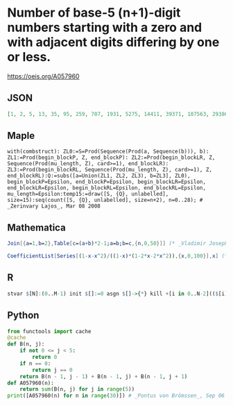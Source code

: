 # Number of base\-5 \(n\+1\)\-digit numbers starting with a zero and with adjacent digits differing by one or less\.
https://oeis.org/A057960
## JSON
```JSON
[1, 2, 5, 13, 35, 95, 259, 707, 1931, 5275, 14411, 39371, 107563, 293867, 802859, 2193451, 5992619, 16372139, 44729515, 122203307, 333865643, 912137899, 2492007083, 6808289963, 18600594091, 50817768107, 138836724395, 379308985003, 1036291418795, 2831200807595]
```
## Maple
```Maple
with(combstruct): ZL0:=S=Prod(Sequence(Prod(a, Sequence(b))), b): ZL1:=Prod(begin_blockP, Z, end_blockP): ZL2:=Prod(begin_blockLR, Z, Sequence(Prod(mu_length, Z), card>=1), end_blockLR): ZL3:=Prod(begin_blockRL, Sequence(Prod(mu_length, Z), card>=1), Z, end_blockRL):Q:=subs([a=Union(ZL1, ZL2, ZL3), b=ZL3], ZL0), begin_blockP=Epsilon, end_blockP=Epsilon, begin_blockLR=Epsilon, end_blockLR=Epsilon, begin_blockRL=Epsilon, end_blockRL=Epsilon, mu_length=Epsilon:temp15:=draw([S, {Q}, unlabelled], size=15):seq(count([S, {Q}, unlabelled], size=n+2), n=0..28); # _Zerinvary Lajos_, Mar 08 2008
```
## Mathematica
```Mathematica
Join[{a=1,b=2},Table[c=(a+b)*2-1;a=b;b=c,{n,0,50}]] (* _Vladimir Joseph Stephan Orlovsky_, Nov 22 2010 *)
```
```Mathematica
CoefficientList[Series[(1-x-x^2)/((1-x)*(1-2*x-2*x^2)),{x,0,100}],x] (* _Vincenzo Librandi_, Aug 13 2012 *)
```
## R
```R
stvar $[N]:(0..M-1) init $[]:=0 asgn $[]->{*} kill +[i in 0..N-2](($[i]`-$[i+1]`>1)+($[i+1]`-$[i]`>1)) # _R. H. Hardin_, Dec 26 2006
```
## Python
```Python
from functools import cache
@cache
def B(n, j):
    if not 0 <= j < 5:
        return 0
    if n == 0:
        return j == 0
    return B(n - 1, j - 1) + B(n - 1, j) + B(n - 1, j + 1)
def A057960(n):
    return sum(B(n, j) for j in range(5))
print([A057960(n) for n in range(30)]) # _Pontus von Brömssen_, Sep 06 2021
```
